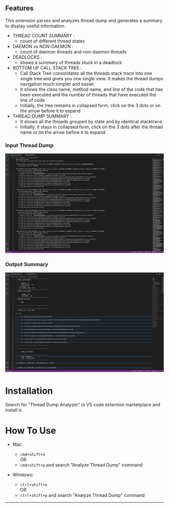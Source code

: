 ## Features

This extension parses and analyzes thread dump and generates a summary to display useful information.
* THREAD COUNT SUMMARY : 
  * count of different thread states
* DAEMON vs NON-DAEMON : 
  * count of daemon threads and non-daemon threads
* DEADLOCKS : 
  * shows a summary of threads stuck in a deadlock
* BOTTOM UP CALL STACK TREE : 
   * Call Stack Tree consolidates all the threads stack trace into one single tree and gives you one single view. It makes the thread dumps navigation much simpler and easier.  
   * It shows the class name, method name, and line of the code that has been executed and the number of threads that have executed the line of code
   * Initially, the tree remains in collapsed form, click on the 3 dots or on the arrow before it to expand
* THREAD DUMP SUMMARY : 
  * It shows all the threads grouped by state and by identical stacktrace.
  * Initially, it stays in collapsed form, click on the 3 dots after the thread name or on the arrow before it to expand
 
### Input Thread Dump
![INPUT](/images/input.png)

### Output Summary 
![OUTPUT](/images/output.png)

# Installation

Search for "Thread Dump Analyzer" in VS code extention marketplace and install it.

# How To Use

* Mac: 
  * ```cmd+shift+o```<br />
    OR
  * ```cmd+shift+p``` and  search "Analyze Thread Dump" command

* Windows: 
  * ```ctrl+shift+o```<br />
    OR
  * ```ctrl+shift+p``` and  search "Analyze Thread Dump" command

-----------------------------------------------------------------------------------------------------------
